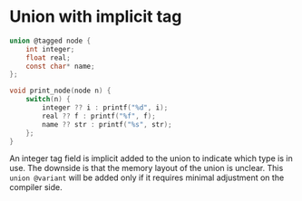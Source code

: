 # Union with implicit tag

```c
union @tagged node {
    int integer;
    float real;
    const char* name;
};

void print_node(node n) {
    switch(n) { 
        integer ?? i : printf("%d", i);
        real ?? f : printf("%f", f);
        name ?? str : printf("%s", str);
    };
}
```

An integer tag field is implicit added to the union to indicate which type is in use.
The downside is that the memory layout of the union is unclear.
This `union @variant` will be added only if it requires minimal adjustment on the compiler side.